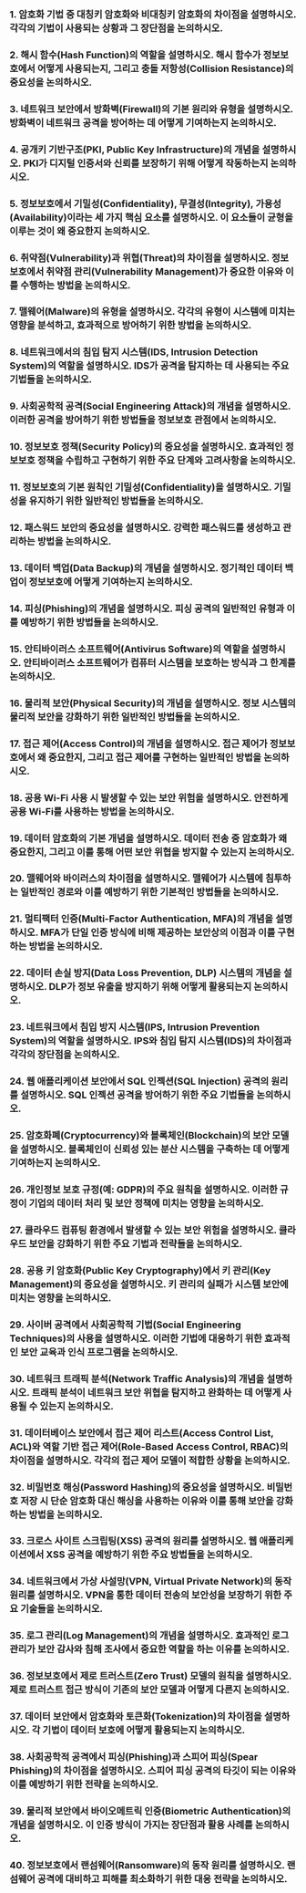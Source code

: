 ### 1. 암호화 기법 중 대칭키 암호화와 비대칭키 암호화의 차이점을 설명하시오. 각각의 기법이 사용되는 상황과 그 장단점을 논의하시오.

### 2. 해시 함수(Hash Function)의 역할을 설명하시오. 해시 함수가 정보보호에서 어떻게 사용되는지, 그리고 충돌 저항성(Collision Resistance)의 중요성을 논의하시오.

### 3. 네트워크 보안에서 방화벽(Firewall)의 기본 원리와 유형을 설명하시오. 방화벽이 네트워크 공격을 방어하는 데 어떻게 기여하는지 논의하시오.

### 4. 공개키 기반구조(PKI, Public Key Infrastructure)의 개념을 설명하시오. PKI가 디지털 인증서와 신뢰를 보장하기 위해 어떻게 작동하는지 논의하시오.

### 5. 정보보호에서 기밀성(Confidentiality), 무결성(Integrity), 가용성(Availability)이라는 세 가지 핵심 요소를 설명하시오. 이 요소들이 균형을 이루는 것이 왜 중요한지 논의하시오.

### 6. 취약점(Vulnerability)과 위협(Threat)의 차이점을 설명하시오. 정보보호에서 취약점 관리(Vulnerability Management)가 중요한 이유와 이를 수행하는 방법을 논의하시오.

### 7. 맬웨어(Malware)의 유형을 설명하시오. 각각의 유형이 시스템에 미치는 영향을 분석하고, 효과적으로 방어하기 위한 방법을 논의하시오.

### 8. 네트워크에서의 침입 탐지 시스템(IDS, Intrusion Detection System)의 역할을 설명하시오. IDS가 공격을 탐지하는 데 사용되는 주요 기법들을 논의하시오.

### 9. 사회공학적 공격(Social Engineering Attack)의 개념을 설명하시오. 이러한 공격을 방어하기 위한 방법들을 정보보호 관점에서 논의하시오.

### 10. 정보보호 정책(Security Policy)의 중요성을 설명하시오. 효과적인 정보보호 정책을 수립하고 구현하기 위한 주요 단계와 고려사항을 논의하시오.

### 11. 정보보호의 기본 원칙인 기밀성(Confidentiality)을 설명하시오. 기밀성을 유지하기 위한 일반적인 방법들을 논의하시오.

### 12. 패스워드 보안의 중요성을 설명하시오. 강력한 패스워드를 생성하고 관리하는 방법을 논의하시오.

### 13. 데이터 백업(Data Backup)의 개념을 설명하시오. 정기적인 데이터 백업이 정보보호에 어떻게 기여하는지 논의하시오.

### 14. 피싱(Phishing)의 개념을 설명하시오. 피싱 공격의 일반적인 유형과 이를 예방하기 위한 방법들을 논의하시오.

### 15. 안티바이러스 소프트웨어(Antivirus Software)의 역할을 설명하시오. 안티바이러스 소프트웨어가 컴퓨터 시스템을 보호하는 방식과 그 한계를 논의하시오.

### 16. 물리적 보안(Physical Security)의 개념을 설명하시오. 정보 시스템의 물리적 보안을 강화하기 위한 일반적인 방법들을 논의하시오.

### 17. 접근 제어(Access Control)의 개념을 설명하시오. 접근 제어가 정보보호에서 왜 중요한지, 그리고 접근 제어를 구현하는 일반적인 방법을 논의하시오.

### 18. 공용 Wi-Fi 사용 시 발생할 수 있는 보안 위험을 설명하시오. 안전하게 공용 Wi-Fi를 사용하는 방법을 논의하시오.

### 19. 데이터 암호화의 기본 개념을 설명하시오. 데이터 전송 중 암호화가 왜 중요한지, 그리고 이를 통해 어떤 보안 위협을 방지할 수 있는지 논의하시오.

### 20. 맬웨어와 바이러스의 차이점을 설명하시오. 맬웨어가 시스템에 침투하는 일반적인 경로와 이를 예방하기 위한 기본적인 방법들을 논의하시오.

### 21. 멀티팩터 인증(Multi-Factor Authentication, MFA)의 개념을 설명하시오. MFA가 단일 인증 방식에 비해 제공하는 보안상의 이점과 이를 구현하는 방법을 논의하시오.

### 22. 데이터 손실 방지(Data Loss Prevention, DLP) 시스템의 개념을 설명하시오. DLP가 정보 유출을 방지하기 위해 어떻게 활용되는지 논의하시오.

### 23. 네트워크에서 침입 방지 시스템(IPS, Intrusion Prevention System)의 역할을 설명하시오. IPS와 침입 탐지 시스템(IDS)의 차이점과 각각의 장단점을 논의하시오.

### 24. 웹 애플리케이션 보안에서 SQL 인젝션(SQL Injection) 공격의 원리를 설명하시오. SQL 인젝션 공격을 방어하기 위한 주요 기법들을 논의하시오.

### 25. 암호화폐(Cryptocurrency)와 블록체인(Blockchain)의 보안 모델을 설명하시오. 블록체인이 신뢰성 있는 분산 시스템을 구축하는 데 어떻게 기여하는지 논의하시오.

### 26. 개인정보 보호 규정(예: GDPR)의 주요 원칙을 설명하시오. 이러한 규정이 기업의 데이터 처리 및 보안 정책에 미치는 영향을 논의하시오.

### 27. 클라우드 컴퓨팅 환경에서 발생할 수 있는 보안 위험을 설명하시오. 클라우드 보안을 강화하기 위한 주요 기법과 전략들을 논의하시오.

### 28. 공용 키 암호화(Public Key Cryptography)에서 키 관리(Key Management)의 중요성을 설명하시오. 키 관리의 실패가 시스템 보안에 미치는 영향을 논의하시오.

### 29. 사이버 공격에서 사회공학적 기법(Social Engineering Techniques)의 사용을 설명하시오. 이러한 기법에 대응하기 위한 효과적인 보안 교육과 인식 프로그램을 논의하시오.

### 30. 네트워크 트래픽 분석(Network Traffic Analysis)의 개념을 설명하시오. 트래픽 분석이 네트워크 보안 위협을 탐지하고 완화하는 데 어떻게 사용될 수 있는지 논의하시오.

### 31. 데이터베이스 보안에서 접근 제어 리스트(Access Control List, ACL)와 역할 기반 접근 제어(Role-Based Access Control, RBAC)의 차이점을 설명하시오. 각각의 접근 제어 모델이 적합한 상황을 논의하시오.

### 32. 비밀번호 해싱(Password Hashing)의 중요성을 설명하시오. 비밀번호 저장 시 단순 암호화 대신 해싱을 사용하는 이유와 이를 통해 보안을 강화하는 방법을 논의하시오.

### 33. 크로스 사이트 스크립팅(XSS) 공격의 원리를 설명하시오. 웹 애플리케이션에서 XSS 공격을 예방하기 위한 주요 방법들을 논의하시오.

### 34. 네트워크에서 가상 사설망(VPN, Virtual Private Network)의 동작 원리를 설명하시오. VPN을 통한 데이터 전송의 보안성을 보장하기 위한 주요 기술들을 논의하시오.

### 35. 로그 관리(Log Management)의 개념을 설명하시오. 효과적인 로그 관리가 보안 감사와 침해 조사에서 중요한 역할을 하는 이유를 논의하시오.

### 36. 정보보호에서 제로 트러스트(Zero Trust) 모델의 원칙을 설명하시오. 제로 트러스트 접근 방식이 기존의 보안 모델과 어떻게 다른지 논의하시오.

### 37. 데이터 보안에서 암호화와 토큰화(Tokenization)의 차이점을 설명하시오. 각 기법이 데이터 보호에 어떻게 활용되는지 논의하시오.

### 38. 사회공학적 공격에서 피싱(Phishing)과 스피어 피싱(Spear Phishing)의 차이점을 설명하시오. 스피어 피싱 공격의 타깃이 되는 이유와 이를 예방하기 위한 전략을 논의하시오.

### 39. 물리적 보안에서 바이오메트릭 인증(Biometric Authentication)의 개념을 설명하시오. 이 인증 방식이 가지는 장단점과 활용 사례를 논의하시오.

### 40. 정보보호에서 랜섬웨어(Ransomware)의 동작 원리를 설명하시오. 랜섬웨어 공격에 대비하고 피해를 최소화하기 위한 대응 전략을 논의하시오.
